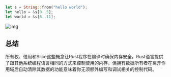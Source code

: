 ```rust
let s = String::from("hello world");
let hello = &s[0..5];
let world = &s[6..11];
```
![img](https://kaisery.github.io/trpl-zh-cn/img/trpl04-06.svg)
## 总结
所有权、借用和Slice这些概念让Rust程序在编译时确保内存安全。Rust语言提供了跟其他系统编程语言相同的方式来控制使用的内存，但拥有数据所有者在离开作用域后自动清除其数据的功能意味着你无须额外编写和调试相关的控制代码。